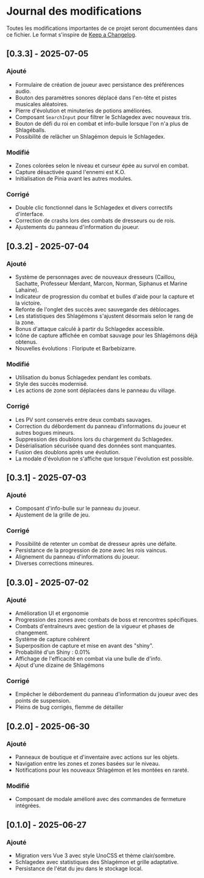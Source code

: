 # Journal des modifications

Toutes les modifications importantes de ce projet seront documentées dans ce fichier.
Le format s'inspire de [Keep a Changelog](https://keepachangelog.com/fr/1.0.0/).

## [0.3.3] - 2025-07-05

### Ajouté

- Formulaire de création de joueur avec persistance des préférences audio.
- Bouton des paramètres sonores déplacé dans l'en-tête et pistes musicales aléatoires.
- Pierre d'évolution et minuteries de potions améliorées.
- Composant `SearchInput` pour filtrer le Schlagedex avec nouveaux tris.
- Bouton de défi du roi en combat et info-bulle lorsque l'on n'a plus de Shlagéballs.
- Possibilité de relâcher un Shlagémon depuis le Schlagedex.

### Modifié

- Zones colorées selon le niveau et curseur épée au survol en combat.
- Capture désactivée quand l'ennemi est K.O.
- Initialisation de Pinia avant les autres modules.

### Corrigé

- Double clic fonctionnel dans le Schlagedex et divers correctifs d'interface.
- Correction de crashs lors des combats de dresseurs ou de rois.
- Ajustements du panneau d'information du joueur.

## [0.3.2] - 2025-07-04

### Ajouté

- Système de personnages avec de nouveaux dresseurs (Caillou, Sachatte, Professeur Merdant, Marcon, Norman, Siphanus et Marine Lahaine).
- Indicateur de progression du combat et bulles d'aide pour la capture et la victoire.
- Refonte de l'onglet des succès avec sauvegarde des déblocages.
- Les statistiques des Shlagémons s'ajustent désormais selon le rang de la zone.
- Bonus d'attaque calculé à partir du Schlagedex accessible.
- Icône de capture affichée en combat sauvage pour les Shlagémons déjà obtenus.
- Nouvelles évolutions : Floripute et Barbebizarre.

### Modifié

- Utilisation du bonus Schlagedex pendant les combats.
- Style des succès modernisé.
- Les actions de zone sont déplacées dans le panneau du village.

### Corrigé

- Les PV sont conservés entre deux combats sauvages.
- Correction du débordement du panneau d'informations du joueur et autres bogues mineurs.
- Suppression des doublons lors du chargement du Schlagedex.
- Désérialisation sécurisée quand des données sont manquantes.
- Fusion des doublons après une évolution.
- La modale d'évolution ne s'affiche que lorsque l'évolution est possible.

## [0.3.1] - 2025-07-03

### Ajouté

- Composant d'info-bulle sur le panneau du joueur.
- Ajustement de la grille de jeu.

### Corrigé

- Possibilité de retenter un combat de dresseur après une défaite.
- Persistance de la progression de zone avec les rois vaincus.
- Alignement du panneau d'informations du joueur.
- Diverses corrections mineures.

## [0.3.0] - 2025-07-02

### Ajouté

- Amélioration UI et ergonomie
- Progression des zones avec combats de boss et rencontres spécifiques.
- Combats d'entraîneurs avec gestion de la vigueur et phases de changement.
- Système de capture cohérent
- Superposition de capture et mise en avant des "shiny".
- Probabilité d'un Shiny : 0.01%
- Affichage de l'efficacité en combat via une bulle de d'info.
- Ajout d'une dizaine de Shlagémons

### Corrigé

- Empêcher le débordement du panneau d'information du joueur avec des points de suspension.
- Pleins de bug corrigés, flemme de détailler

## [0.2.0] - 2025-06-30

### Ajouté

- Panneaux de boutique et d'inventaire avec actions sur les objets.
- Navigation entre les zones et zones basées sur le niveau.
- Notifications pour les nouveaux Shlagémon et les montées en rareté.

### Modifié

- Composant de modale amélioré avec des commandes de fermeture intégrées.

## [0.1.0] - 2025-06-27

### Ajouté

- Migration vers Vue 3 avec style UnoCSS et thème clair/sombre.
- Schlagedex avec statistiques des Shlagémon et grille adaptative.
- Persistance de l'état du jeu dans le stockage local.
